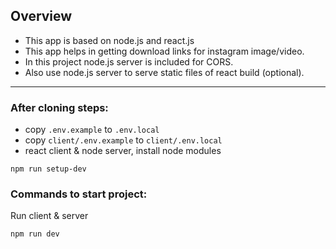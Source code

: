 
## Overview
* This app is based on node.js and react.js
* This app helps in getting download links for instagram image/video.
* In this project node.js server is included for CORS.
* Also use node.js server to serve static files of react build (optional).

-----


### After cloning steps:
* copy `.env.example` to `.env.local`
* copy `client/.env.example` to `client/.env.local`
* react client & node server, install node modules
```
npm run setup-dev
```

### Commands to start project:

Run client & server
```
npm run dev
```